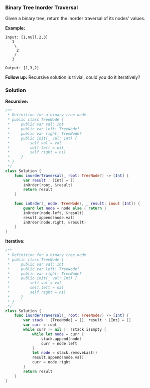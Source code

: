 
### Binary Tree Inorder Traversal

Given a binary tree, return the inorder traversal of its nodes' values.

__Example:__
```
Input: [1,null,2,3]
   1
    \
     2
    /
   3

Output: [1,3,2]
```
__Follow up:__ Recursive solution is trivial, could you do it iteratively?

### Solution
__Recursive:__
```Swift
/**
 * Definition for a binary tree node.
 * public class TreeNode {
 *     public var val: Int
 *     public var left: TreeNode?
 *     public var right: TreeNode?
 *     public init(_ val: Int) {
 *         self.val = val
 *         self.left = nil
 *         self.right = nil
 *     }
 * }
 */
class Solution {
    func inorderTraversal(_ root: TreeNode?) -> [Int] {
        var result : [Int] = []
        inOrder(root, &result)
        return result
    }
    
    func inOrder(_ node: TreeNode?, _ result: inout [Int]) {
        guard let node = node else { return }
        inOrder(node.left, &result)
        result.append(node.val)
        inOrder(node.right, &result)
    }
}
```
__Iterative:__
```Swift
/**
 * Definition for a binary tree node.
 * public class TreeNode {
 *     public var val: Int
 *     public var left: TreeNode?
 *     public var right: TreeNode?
 *     public init(_ val: Int) {
 *         self.val = val
 *         self.left = nil
 *         self.right = nil
 *     }
 * }
 */
class Solution {
    func inorderTraversal(_ root: TreeNode?) -> [Int] {
        var stack : [TreeNode] = [], result : [Int] = []
        var curr = root
        while curr != nil || !stack.isEmpty {
            while let node = curr {
                stack.append(node)
                curr = node.left
            }
            let node = stack.removeLast()
            result.append(node.val)
            curr = node.right
        }
        return result
    }
}
```